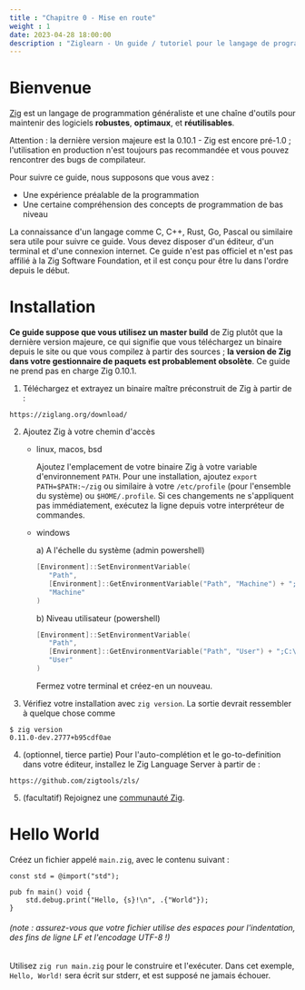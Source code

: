 ```yaml
---
title : "Chapitre 0 - Mise en route"
weight : 1
date: 2023-04-28 18:00:00
description : "Ziglearn - Un guide / tutoriel pour le langage de programmation Zig. Installez et démarrez avec ziglang ici."
---
```


# Bienvenue

[Zig](https://ziglang.org) est un langage de programmation généraliste et une chaîne d'outils pour maintenir des logiciels __robustes__, __optimaux__, et __réutilisables__.

Attention : la dernière version majeure est la 0.10.1 - Zig est encore pré-1.0 ; l'utilisation en production n'est toujours pas recommandée et vous pouvez rencontrer des bugs de compilateur.

Pour suivre ce guide, nous supposons que vous avez :
   * Une expérience préalable de la programmation
   * Une certaine compréhension des concepts de programmation de bas niveau

La connaissance d'un langage comme C, C++, Rust, Go, Pascal ou similaire sera utile pour suivre ce guide. Vous devez disposer d'un éditeur, d'un terminal et d'une connexion internet. Ce guide n'est pas officiel et n'est pas affilié à la Zig Software Foundation, et il est conçu pour être lu dans l'ordre depuis le début.

# Installation

**Ce guide suppose que vous utilisez un master build** de Zig plutôt que la dernière version majeure, ce qui signifie que vous téléchargez un binaire depuis le site ou que vous compilez à partir des sources ; **la version de Zig dans votre gestionnaire de paquets est probablement obsolète**. Ce guide ne prend pas en charge Zig 0.10.1.

1.  Téléchargez et extrayez un binaire maître préconstruit de Zig à partir de :
```
https://ziglang.org/download/
```

2. Ajoutez Zig à votre chemin d'accès
   - linux, macos, bsd

      Ajoutez l'emplacement de votre binaire Zig à votre variable d'environnement `PATH`. Pour une installation, ajoutez `export PATH=$PATH:~/zig` ou similaire à votre `/etc/profile` (pour l'ensemble du système) ou `$HOME/.profile`. Si ces changements ne s'appliquent pas immédiatement, exécutez la ligne depuis votre interpréteur de commandes.
   - windows

      a) A l'échelle du système (admin powershell)

      ```Powershell
      [Environment]::SetEnvironmentVariable(
         "Path",
         [Environment]::GetEnvironmentVariable("Path", "Machine") + ";C:\votre-chemin\zig-windows-x86_64-your-version",
         "Machine"
      )
      ```

      b) Niveau utilisateur (powershell)

      ```Powershell
      [Environment]::SetEnvironmentVariable(
         "Path",
         [Environment]::GetEnvironmentVariable("Path", "User") + ";C:\votre-chemin\zig-windows-x86_64-your-version",
         "User"
      )
      ```

      Fermez votre terminal et créez-en un nouveau.

3. Vérifiez votre installation avec `zig version`. La sortie devrait ressembler à quelque chose comme
```
$ zig version
0.11.0-dev.2777+b95cdf0ae
```

4) (optionnel, tierce partie) Pour l'auto-complétion et le go-to-definition dans votre éditeur, installez le Zig Language Server à partir de :
```
https://github.com/zigtools/zls/
```
5) (facultatif) Rejoignez une [communauté Zig](https://github.com/ziglang/zig/wiki/Community).

# Hello World

Créez un fichier appelé `main.zig`, avec le contenu suivant :

```zig
const std = @import("std");

pub fn main() void {
    std.debug.print("Hello, {s}!\n", .{"World"});
}
```
###### (note : assurez-vous que votre fichier utilise des espaces pour l'indentation, des fins de ligne LF et l'encodage UTF-8 !)

Utilisez `zig run main.zig` pour le construire et l'exécuter. Dans cet exemple, `Hello, World!` sera écrit sur stderr, et est supposé ne jamais échouer.

